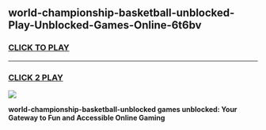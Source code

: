 
## world-championship-basketball-unblocked-Play-Unblocked-Games-Online-6t6bv
<h3>
<a href="https://premium76.site?title=world-championship-basketball-unblocked&ref=25A">CLICK TO PLAY</a></h3>
<hr>

<h3>
<a href="https://premium76.site?title=world-championship-basketball-unblocked&ref=25A">CLICK 2 PLAY</a>
  
</h3>

<a href="https://premium76.site?title=world-championship-basketball-unblocked&ref=25A"><img src="https://clearcache.store/games.png"></a>


**world-championship-basketball-unblocked games unblocked: Your Gateway to Fun and Accessible Online Gaming**

